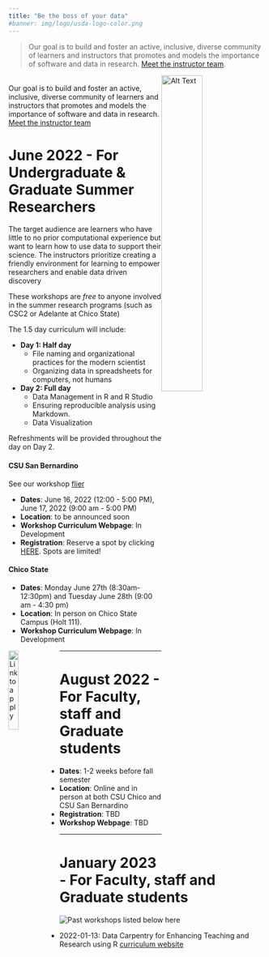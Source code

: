 ```yaml
---
title: "Be the boss of your data"
#banner: img/logo/usda-logo-color.png
---
```


> Our goal is to build and foster an active, inclusive, diverse community of learners and instructors that promotes and models the importance of software and data in research. [Meet the instructor team](/team/). 


<div class="container">
    <img src="https://datacarpentry.org/images//DC_room3.jpg" alt="Alt Text" style="float:right; width: 40%; height: 40%"/>
    <p> <br> Our goal is to build and foster an active, inclusive, diverse community of learners and instructors that promotes and models the importance of software and data in research. <a href="/team/#carpentry-team">Meet the instructor team</a></p>
</div>



# June 2022 - For Undergraduate & Graduate Summer Researchers

The target audience are learners who have little to no prior computational experience but want to learn how to use data to support their science. The instructors prioritize creating a friendly environment for learning to empower researchers and enable data driven discovery

These workshops are _free_ to anyone involved in the summer research programs (such as CSC2 or Adelante at Chico State)

The 1.5 day curriculum will include:


* **Day 1: Half day**
  * File naming and organizational practices for the modern scientist
  * Organizing data in spreadsheets for computers, not humans
* **Day 2: Full day**
  * Data Management in R and R Studio
  * Ensuring reproducible analysis using Markdown.
  * Data Visualization
  
Refreshments will be provided throughout the day on Day 2.


#### CSU San Bernardino
See our workshop [flier](/WorkshopFlyers/Flyer-Summer-2022-CSUSB.png)

* **Dates**: June 16, 2022 (12:00 - 5:00 PM), June 17, 2022 (9:00 am - 5:00 PM)
* **Location**: to be announced soon
* **Workshop Curriculum Webpage**: In Development
* **Registration**: Reserve a spot by clicking  [HERE](https://forms.gle/9H6LVk1mkQPNj9hQ9). Spots are limited! 


#### Chico State

* **Dates**:  Monday June 27th (8:30am-12:30pm) and Tuesday June 28th (9:00 am - 4:30 pm)
* **Location**: In person on Chico State Campus (Holt 111).
* **Workshop Curriculum Webpage**: In Development

<a href="https://forms.gle/UUdcsVcJG7kZYGpw9"> <img alt="Link to apply" src="/img/workshops/register_button.png" width="20%" style="display: block; margin: auto; float:left"/></a>



---

# August 2022 - For Faculty, staff and Graduate students

* **Dates**:  1-2 weeks before fall semester
* **Location**: Online and in person at both CSU Chico and CSU San Bernardino
* **Registration**: TBD
* **Workshop Webpage**: TBD

---

# January 2023 - For Faculty, staff and Graduate students


<img src="img/workshops/past_workshop_banner.png" alt="Past workshops listed below here" />

* 2022-01-13: Data Carpentry for Enhancing Teaching and Research using R [curriculum website](https://project-da-fanh.github.io/2022-01-13-dafanh-online/)
